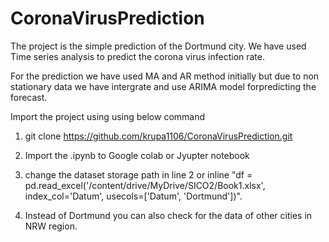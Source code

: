 # CoronaVirusPrediction

The project is the simple prediction of the Dortmund city. We have used Time series analysis to predict the corona virus infection rate.

For the prediction we have used MA and AR method initially but due to non stationary data we have intergrate and use ARIMA model forpredicting the forecast.


Import the project using using below command 

1) git clone https://github.com/krupa1106/CoronaVirusPrediction.git

2) Import the .ipynb to Google colab or Jyupter notebook

3) change the dataset storage path in line 2 or inline "df = pd.read_excel('/content/drive/MyDrive/SICO2/Book1.xlsx', index_col='Datum', usecols=['Datum', 'Dortmund'])".

4) Instead of Dortmund you can also check for the data of other cities in NRW region.

